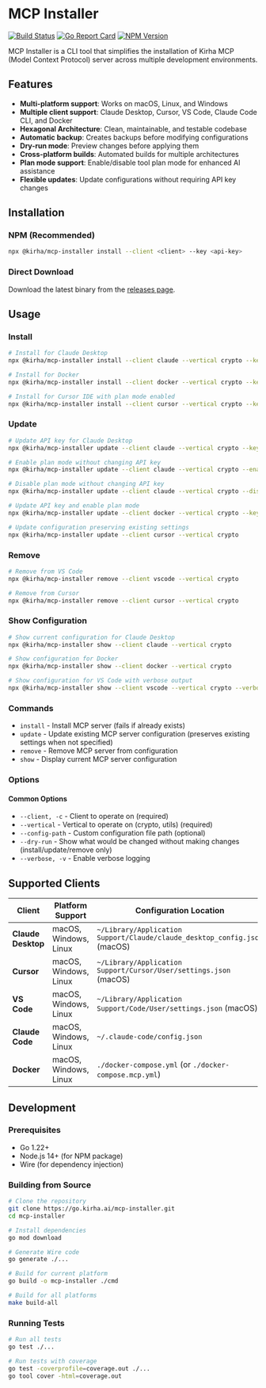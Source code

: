 # MCP Installer

[![Build Status](https://github.com/kirha-ai/mcp-installer/workflows/Build/badge.svg)](https://github.com/kirha-ai/mcp-installer/actions)
[![Go Report Card](https://goreportcard.com/badge/go.kirha.ai/mcp-installer)](https://goreportcard.com/report/go.kirha.ai/mcp-installer)
[![NPM Version](https://img.shields.io/npm/v/@kirha/mcp-installer)](https://www.npmjs.com/package/@kirha/mcp-installer)

MCP Installer is a CLI tool that simplifies the installation of Kirha MCP (Model Context Protocol) server across multiple development environments.

## Features

- **Multi-platform support**: Works on macOS, Linux, and Windows
- **Multiple client support**: Claude Desktop, Cursor, VS Code, Claude Code CLI, and Docker
- **Hexagonal Architecture**: Clean, maintainable, and testable codebase
- **Automatic backup**: Creates backups before modifying configurations
- **Dry-run mode**: Preview changes before applying them
- **Cross-platform builds**: Automated builds for multiple architectures
- **Plan mode support**: Enable/disable tool plan mode for enhanced AI assistance
- **Flexible updates**: Update configurations without requiring API key changes

## Installation

### NPM (Recommended)

```bash
npx @kirha/mcp-installer install --client <client> --key <api-key>
```

### Direct Download

Download the latest binary from the [releases page](https://go.kirha.ai/mcp-installer/releases).

## Usage

### Install

```bash
# Install for Claude Desktop
npx @kirha/mcp-installer install --client claude --vertical crypto --key your-api-key-here

# Install for Docker
npx @kirha/mcp-installer install --client docker --vertical crypto --key your-api-key-here

# Install for Cursor IDE with plan mode enabled
npx @kirha/mcp-installer install --client cursor --vertical crypto --key your-api-key-here --enable-plan-mode
```

### Update

```bash
# Update API key for Claude Desktop
npx @kirha/mcp-installer update --client claude --vertical crypto --key your-new-api-key

# Enable plan mode without changing API key
npx @kirha/mcp-installer update --client claude --vertical crypto --enable-plan-mode

# Disable plan mode without changing API key
npx @kirha/mcp-installer update --client claude --vertical crypto --disable-plan-mode

# Update API key and enable plan mode
npx @kirha/mcp-installer update --client docker --vertical crypto --key your-new-api-key --enable-plan-mode

# Update configuration preserving existing settings
npx @kirha/mcp-installer update --client cursor --vertical crypto
```

### Remove

```bash
# Remove from VS Code
npx @kirha/mcp-installer remove --client vscode --vertical crypto

# Remove from Cursor
npx @kirha/mcp-installer remove --client cursor --vertical crypto
```

### Show Configuration

```bash
# Show current configuration for Claude Desktop
npx @kirha/mcp-installer show --client claude --vertical crypto

# Show configuration for Docker
npx @kirha/mcp-installer show --client docker --vertical crypto

# Show configuration for VS Code with verbose output
npx @kirha/mcp-installer show --client vscode --vertical crypto --verbose
```

### Commands

- `install` - Install MCP server (fails if already exists)
- `update` - Update existing MCP server configuration (preserves existing settings when not specified)
- `remove` - Remove MCP server from configuration
- `show` - Display current MCP server configuration

### Options

#### Common Options
- `--client, -c` - Client to operate on (required)
- `--vertical` - Vertical to operate on (crypto, utils) (required)
- `--config-path` - Custom configuration file path (optional)
- `--dry-run` - Show what would be changed without making changes (install/update/remove only)
- `--verbose, -v` - Enable verbose logging

## Supported Clients

| Client | Platform Support | Configuration Location |
|--------|------------------|------------------------|
| **Claude Desktop** | macOS, Windows, Linux | `~/Library/Application Support/Claude/claude_desktop_config.json` (macOS) |
| **Cursor** | macOS, Windows, Linux | `~/Library/Application Support/Cursor/User/settings.json` (macOS) |
| **VS Code** | macOS, Windows, Linux | `~/Library/Application Support/Code/User/settings.json` (macOS) |
| **Claude Code** | macOS, Windows, Linux | `~/.claude-code/config.json` |
| **Docker** | macOS, Windows, Linux | `./docker-compose.yml` (or `./docker-compose.mcp.yml`) |

## Development

### Prerequisites

- Go 1.22+
- Node.js 14+ (for NPM package)
- Wire (for dependency injection)

### Building from Source

```bash
# Clone the repository
git clone https://go.kirha.ai/mcp-installer.git
cd mcp-installer

# Install dependencies
go mod download

# Generate Wire code
go generate ./...

# Build for current platform
go build -o mcp-installer ./cmd

# Build for all platforms
make build-all
```

### Running Tests

```bash
# Run all tests
go test ./...

# Run tests with coverage
go test -coverprofile=coverage.out ./...
go tool cover -html=coverage.out
```
